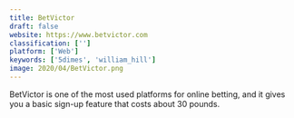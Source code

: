 ```yaml
---
title: BetVictor
draft: false 
website: https://www.betvictor.com
classification: ['']
platform: ['Web']
keywords: ['5dimes', 'william_hill']
image: 2020/04/BetVictor.png
---
```

BetVictor is one of the most used platforms for online betting, and it gives you a basic sign-up feature that costs about 30 pounds.
